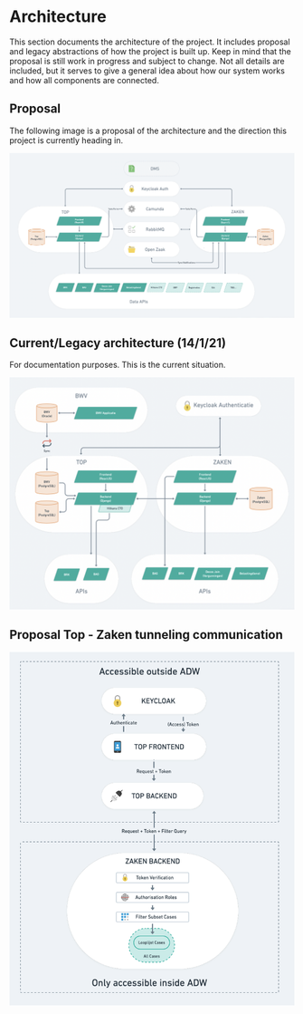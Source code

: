 # Architecture
This section documents the architecture of the project. It includes proposal and legacy abstractions of how the project is built up. Keep in mind that the proposal is still work in progress and subject to change. Not all details are included, but it serves to give a general idea about how our system works and how all components are connected.

## Proposal
The following image is a proposal of the architecture and the direction this project is currently heading in.

![Voorstel Architectuur](https://github.com/Amsterdam/zaken-backend/blob/master/docs/architecture_proposal.png)

## Current/Legacy architecture (14/1/21)
For documentation purposes. This is the current situation.

![Oude Architectuur](https://github.com/Amsterdam/zaken-backend/blob/master/docs/architecture_legacy.png)

## Proposal Top - Zaken tunneling communication

![Tunneling Proposal](https://github.com/Amsterdam/zaken-backend/blob/master/docs/tunneling_proposal.png)
